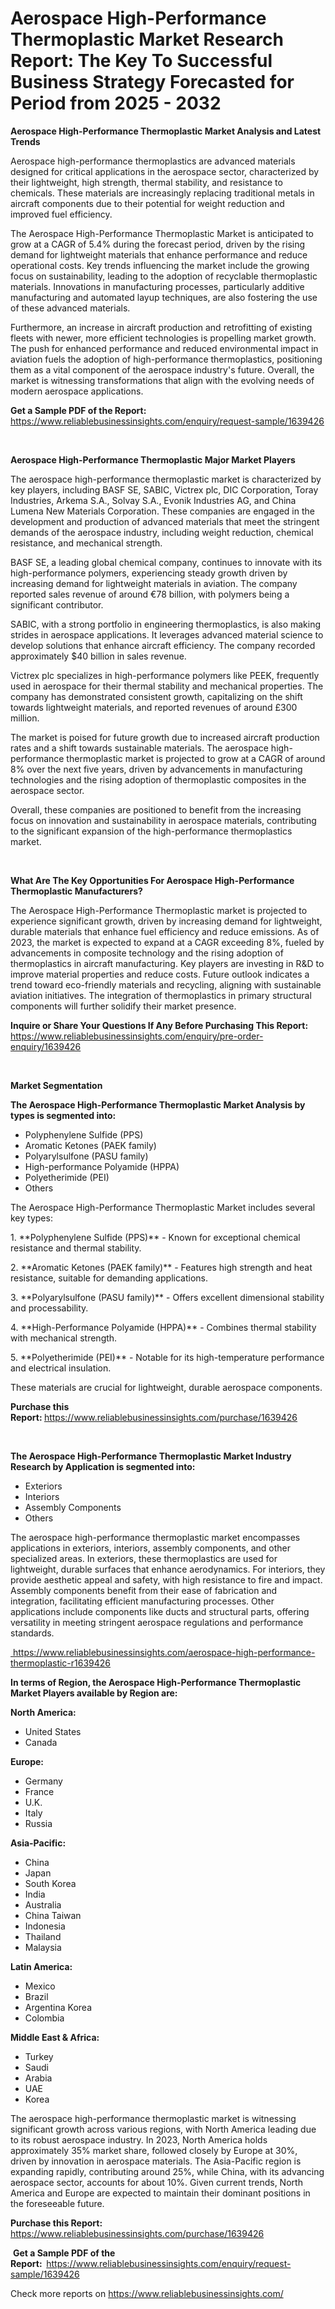<p><h1>Aerospace High-Performance Thermoplastic Market Research Report: The Key To Successful Business Strategy Forecasted for Period from 2025 - 2032</h1></p><p><strong>Aerospace High-Performance Thermoplastic Market Analysis and Latest Trends</strong></p>
<p><p>Aerospace high-performance thermoplastics are advanced materials designed for critical applications in the aerospace sector, characterized by their lightweight, high strength, thermal stability, and resistance to chemicals. These materials are increasingly replacing traditional metals in aircraft components due to their potential for weight reduction and improved fuel efficiency. </p><p>The Aerospace High-Performance Thermoplastic Market is anticipated to grow at a CAGR of 5.4% during the forecast period, driven by the rising demand for lightweight materials that enhance performance and reduce operational costs. Key trends influencing the market include the growing focus on sustainability, leading to the adoption of recyclable thermoplastic materials. Innovations in manufacturing processes, particularly additive manufacturing and automated layup techniques, are also fostering the use of these advanced materials. </p><p>Furthermore, an increase in aircraft production and retrofitting of existing fleets with newer, more efficient technologies is propelling market growth. The push for enhanced performance and reduced environmental impact in aviation fuels the adoption of high-performance thermoplastics, positioning them as a vital component of the aerospace industry's future. Overall, the market is witnessing transformations that align with the evolving needs of modern aerospace applications.</p></p>
<p><strong>Get a Sample PDF of the Report:&nbsp;</strong> <a href="https://www.reliablebusinessinsights.com/enquiry/request-sample/1639426?utm_campaign=1950&utm_medium=2&utm_source=Github&utm_content=ia&utm_term=01022025&utm_id=aerospace-high-performance-thermoplastic">https://www.reliablebusinessinsights.com/enquiry/request-sample/1639426</a></p>
<p>&nbsp;</p>
<p><strong>Aerospace High-Performance Thermoplastic Major Market Players</strong></p>
<p><p>The aerospace high-performance thermoplastic market is characterized by key players, including BASF SE, SABIC, Victrex plc, DIC Corporation, Toray Industries, Arkema S.A., Solvay S.A., Evonik Industries AG, and China Lumena New Materials Corporation. These companies are engaged in the development and production of advanced materials that meet the stringent demands of the aerospace industry, including weight reduction, chemical resistance, and mechanical strength.</p><p>BASF SE, a leading global chemical company, continues to innovate with its high-performance polymers, experiencing steady growth driven by increasing demand for lightweight materials in aviation. The company reported sales revenue of around €78 billion, with polymers being a significant contributor.</p><p>SABIC, with a strong portfolio in engineering thermoplastics, is also making strides in aerospace applications. It leverages advanced material science to develop solutions that enhance aircraft efficiency. The company recorded approximately $40 billion in sales revenue. </p><p>Victrex plc specializes in high-performance polymers like PEEK, frequently used in aerospace for their thermal stability and mechanical properties. The company has demonstrated consistent growth, capitalizing on the shift towards lightweight materials, and reported revenues of around £300 million.</p><p>The market is poised for future growth due to increased aircraft production rates and a shift towards sustainable materials. The aerospace high-performance thermoplastic market is projected to grow at a CAGR of around 8% over the next five years, driven by advancements in manufacturing technologies and the rising adoption of thermoplastic composites in the aerospace sector.</p><p>Overall, these companies are positioned to benefit from the increasing focus on innovation and sustainability in aerospace materials, contributing to the significant expansion of the high-performance thermoplastics market.</p></p>
<p>&nbsp;</p>
<p><strong>What Are The Key Opportunities For Aerospace High-Performance Thermoplastic Manufacturers?</strong></p>
<p><p>The Aerospace High-Performance Thermoplastic market is projected to experience significant growth, driven by increasing demand for lightweight, durable materials that enhance fuel efficiency and reduce emissions. As of 2023, the market is expected to expand at a CAGR exceeding 8%, fueled by advancements in composite technology and the rising adoption of thermoplastics in aircraft manufacturing. Key players are investing in R&D to improve material properties and reduce costs. Future outlook indicates a trend toward eco-friendly materials and recycling, aligning with sustainable aviation initiatives. The integration of thermoplastics in primary structural components will further solidify their market presence.</p></p>
<p><strong>Inquire or Share Your Questions If Any Before Purchasing This Report:</strong> <a href="https://www.reliablebusinessinsights.com/enquiry/pre-order-enquiry/1639426?utm_campaign=1950&utm_medium=2&utm_source=Github&utm_content=ia&utm_term=01022025&utm_id=aerospace-high-performance-thermoplastic">https://www.reliablebusinessinsights.com/enquiry/pre-order-enquiry/1639426</a></p>
<p>&nbsp;</p>
<p><strong>Market Segmentation</strong></p>
<p><strong>The Aerospace High-Performance Thermoplastic Market Analysis by types is segmented into:</strong></p>
<p><ul><li>Polyphenylene Sulfide (PPS)</li><li>Aromatic Ketones (PAEK family)</li><li>Polyarylsulfone (PASU family)</li><li>High-performance Polyamide (HPPA)</li><li>Polyetherimide (PEI)</li><li>Others</li></ul></p>
<p><p>The Aerospace High-Performance Thermoplastic Market includes several key types: </p><p>1. **Polyphenylene Sulfide (PPS)** - Known for exceptional chemical resistance and thermal stability.</p><p>2. **Aromatic Ketones (PAEK family)** - Features high strength and heat resistance, suitable for demanding applications.</p><p>3. **Polyarylsulfone (PASU family)** - Offers excellent dimensional stability and processability.</p><p>4. **High-Performance Polyamide (HPPA)** - Combines thermal stability with mechanical strength.</p><p>5. **Polyetherimide (PEI)** - Notable for its high-temperature performance and electrical insulation.</p><p>These materials are crucial for lightweight, durable aerospace components.</p></p>
<p><strong>Purchase this Report:&nbsp;</strong><a href="https://www.reliablebusinessinsights.com/purchase/1639426?utm_campaign=1950&utm_medium=2&utm_source=Github&utm_content=ia&utm_term=01022025&utm_id=aerospace-high-performance-thermoplastic">https://www.reliablebusinessinsights.com/purchase/1639426</a></p>
<p>&nbsp;</p>
<p><strong>The Aerospace High-Performance Thermoplastic Market Industry Research by Application is segmented into:</strong></p>
<p><ul><li>Exteriors</li><li>Interiors</li><li>Assembly Components</li><li>Others</li></ul></p>
<p><p>The aerospace high-performance thermoplastic market encompasses applications in exteriors, interiors, assembly components, and other specialized areas. In exteriors, these thermoplastics are used for lightweight, durable surfaces that enhance aerodynamics. For interiors, they provide aesthetic appeal and safety, with high resistance to fire and impact. Assembly components benefit from their ease of fabrication and integration, facilitating efficient manufacturing processes. Other applications include components like ducts and structural parts, offering versatility in meeting stringent aerospace regulations and performance standards.</p></p>
<p><a href="https://www.reliablebusinessinsights.com/aerospace-high-performance-thermoplastic-r1639426?utm_campaign=1950&utm_medium=2&utm_source=Github&utm_content=ia&utm_term=01022025&utm_id=aerospace-high-performance-thermoplastic">&nbsp;https://www.reliablebusinessinsights.com/aerospace-high-performance-thermoplastic-r1639426</a></p>
<p><strong>In terms of Region, the Aerospace High-Performance Thermoplastic Market Players available by Region are:</strong></p>
<p>
    <p> <strong> North America: </strong>
        <ul>
            <li>United States</li>
            <li>Canada</li>
        </ul>
        </p> 
    <p> <strong> Europe: </strong>
        <ul>
            <li>Germany</li>
            <li>France</li>
            <li>U.K.</li>
            <li>Italy</li>
            <li>Russia</li>
        </ul>
        </p> 
    <p> <strong> Asia-Pacific: </strong>
        <ul>
            <li>China</li>
            <li>Japan</li>
            <li>South Korea</li>
            <li>India</li>
            <li>Australia</li>
            <li>China Taiwan</li>
            <li>Indonesia</li>
            <li>Thailand</li>
            <li>Malaysia</li>
        </ul>
        </p> 
    <p> <strong> Latin America: </strong>
        <ul>
            <li>Mexico</li>
            <li>Brazil</li>
            <li>Argentina Korea</li>
            <li>Colombia</li>
        </ul>
        </p> 
    <p> <strong> Middle East & Africa: </strong>
        <ul>
            <li>Turkey</li>
            <li>Saudi</li>
            <li>Arabia</li>
            <li>UAE</li>
            <li>Korea</li>
        </ul>
    </p>
    </p>
<p><p>The aerospace high-performance thermoplastic market is witnessing significant growth across various regions, with North America leading due to its robust aerospace industry. In 2023, North America holds approximately 35% market share, followed closely by Europe at 30%, driven by innovation in aerospace materials. The Asia-Pacific region is expanding rapidly, contributing around 25%, while China, with its advancing aerospace sector, accounts for about 10%. Given current trends, North America and Europe are expected to maintain their dominant positions in the foreseeable future.</p></p>
<p><strong>Purchase this Report: </strong><a href="https://www.reliablebusinessinsights.com/purchase/1639426?utm_campaign=1950&utm_medium=2&utm_source=Github&utm_content=ia&utm_term=01022025&utm_id=aerospace-high-performance-thermoplastic">https://www.reliablebusinessinsights.com/purchase/1639426</a></p>
<p>&nbsp;<strong>Get a Sample PDF of the Report:&nbsp;&nbsp;</strong><a href="https://www.reliablebusinessinsights.com/enquiry/request-sample/1639426?utm_campaign=1950&utm_medium=2&utm_source=Github&utm_content=ia&utm_term=01022025&utm_id=aerospace-high-performance-thermoplastic">https://www.reliablebusinessinsights.com/enquiry/request-sample/1639426</a></p>
<p><strong></strong></p>
<p>Check more reports on <a href="https://www.reliablebusinessinsights.com/?utm_campaign=1950&utm_medium=2&utm_source=Github&utm_content=ia&utm_term=01022025&utm_id=aerospace-high-performance-thermoplastic">https://www.reliablebusinessinsights.com/</a></p>